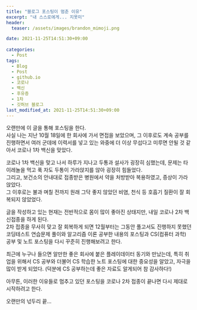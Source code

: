 ```yaml
---
title: "블로그 포스팅이 멈춘 이유"
excerpt: "내 스스로에게... 지못미"
header:
  teaser: /assets/images/brandon_mimoji.png

date: 2021-11-25T14:51:30+09:00
  
categories:
  - Post
tags:
  - Blog
  - Post
  - github.io
  - 코로나
  - 백신
  - 후유증
  - 1차
  - 깃허브 블로그
last_modified_at: 2021-11-25T14:51:30+09:00
---
```


오랜만에 이 글을 통해 포스팅을 한다.<br>사실 나는 지난 10월 18일에 한 회사에 가서 면접을 보았으며, 그 이후로도 계속 공부를 진행하면서 여러 군데에 이력서를 넣고 있는 와중에 더 이상 무섭다고 미루면 안될 것 같아서 코로나 1차 백신을 맞았다.

코로나 1차 백신을 맞고 나서 하루가 지나고 두통과 설사가 굉장히 심했는데, 문제는 타이레놀을 먹고 푹 자도 두통이 가라앉지를 않아 굉장히 힘들었다.<br>그리고, 보건소의 안내대로 접종받은 병원에서 약을 처방받아 복용하였고, 증상이 가라 앉았다.<br>그 이후로는 불과 며칠 전까지 원래 그닥 좋지 않았던 비염, 천식 등 호흡기 질환이 잘 회복되지 않았었다.

글을 작성하고 있는 현재는 전반적으로 몸이 많이 좋아진 상태지만, 내일 코로나 2차 백신접종을 하게 된다.<br>2차 접종을 무사히 맞고 잘 회복하게 되면 12월부터는 그동안 풀고서도 진행하지 못했던 코딩테스트 연습문제 풀이와 알고리즘 이론 공부한 내용의 포스팅과 CS(컴퓨터 과학) 공부 및 노트 포스팅을 다시 꾸준히 진행해보려고 한다.

최근에 누구나 들으면 알만한 좋은 회사에 붙은 플레이데이터 동기와 만났는데, 특히 취업을 위해서 CS 공부와 더불어 CS 학습한 노트 포스팅에 대한 중요성을 알았고, 자극을 많이 받게 되었다. (덕분에 CS 공부하는데 좋은 자료도 알게되어 참 감사하다!)

아무튼, 이러한 이유들로 멈추고 있던 포스팅을 코로나 2차 접종이 끝나면 다시 제대로 시작하려고 한다.

오랜만의 넋두리 끝...